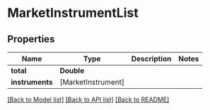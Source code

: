 # MarketInstrumentList

## Properties
Name | Type | Description | Notes
------------ | ------------- | ------------- | -------------
**total** | **Double** |  | 
**instruments** | [MarketInstrument] |  | 

[[Back to Model list]](../README.md#documentation-for-models) [[Back to API list]](../README.md#documentation-for-api-endpoints) [[Back to README]](../README.md)


